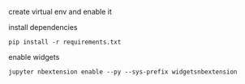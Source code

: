 create virtual env and enable it

install dependencies
```
pip install -r requirements.txt
```
enable widgets
```
jupyter nbextension enable --py --sys-prefix widgetsnbextension
```
